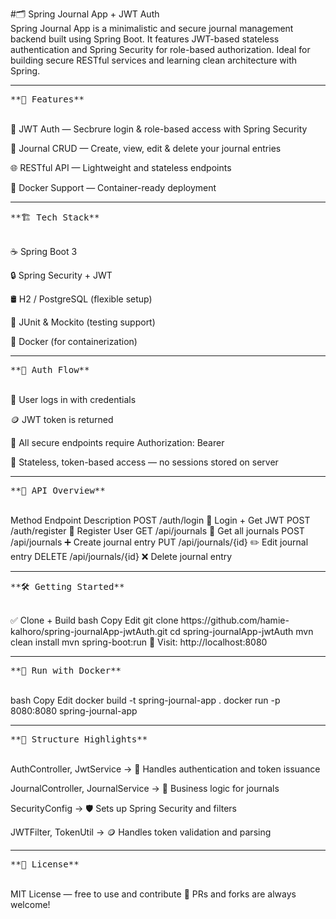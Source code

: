 #🗂️ Spring Journal App + JWT Auth
<br>
  Spring Journal App is a minimalistic and secure journal management backend built using Spring Boot.
  It features JWT-based stateless authentication and Spring Security for role-based authorization.
  Ideal for building secure RESTful services and learning clean architecture with Spring.

---

<pre>**🚀 Features**</pre>
<br>
  🔐 JWT Auth — Secbrure login & role-based access with Spring Security
  
  📓 Journal CRUD — Create, view, edit & delete your journal entries
  
  🌐 RESTful API — Lightweight and stateless endpoints
  
  🐳 Docker Support — Container-ready deployment

---

<pre>**🏗️ Tech Stack**</pre>
<br>
  ☕ Spring Boot 3
  
  🔒 Spring Security + JWT
  
  🛢️ H2 / PostgreSQL (flexible setup)
  
  🧪 JUnit & Mockito (testing support)
  
  🐳 Docker (for containerization)

---

<pre>**🔐 Auth Flow**</pre>
<br>
  👤 User logs in with credentials
  
  🪙 JWT token is returned
  
  🔐 All secure endpoints require Authorization: Bearer <token>
  
  🔄 Stateless, token-based access — no sessions stored on server

---

<pre>**🧭 API Overview**</pre>
<br>
  Method	Endpoint	Description
  POST	/auth/login	🔐 Login + Get JWT
  POST	/auth/register	🧾 Register User
  GET	/api/journals	📓 Get all journals
  POST	/api/journals	➕ Create journal entry
  PUT	/api/journals/{id}	✏️ Edit journal entry
  DELETE	/api/journals/{id}	❌ Delete journal entry

---

<pre>**🛠️ Getting Started**</pre>
<br>
  ✅ Clone + Build
  bash
  Copy
  Edit
  git clone https://github.com/hamie-kalhoro/spring-journalApp-jwtAuth.git
  cd spring-journalApp-jwtAuth
  mvn clean install
  mvn spring-boot:run
  🔗 Visit: http://localhost:8080

---

<pre>**🐳 Run with Docker**</pre>
<br>
  bash
  Copy
  Edit
  docker build -t spring-journal-app .
  docker run -p 8080:8080 spring-journal-app

---

<pre>**📁 Structure Highlights**</pre>
<br>
  AuthController, JwtService → 🔐 Handles authentication and token issuance
  
  JournalController, JournalService → 📓 Business logic for journals
  
  SecurityConfig → 🛡️ Sets up Spring Security and filters
  
  JWTFilter, TokenUtil → 🪙 Handles token validation and parsing

---

<pre>**📜 License**</pre>
<br>
  MIT License — free to use and contribute 🤝
  PRs and forks are always welcome!
